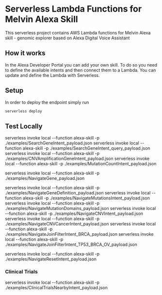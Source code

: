 # Serverless Lambda Functions for Melvin Alexa Skill

This serverless project contains AWS Lambda functions for Melvin Alexa skill - genomic explorer based on Alexa Digital Voice Assistant


## How it works

In the Alexa Developer Portal you can add your own skill. To do so you need to define the available intents and then connect them to a Lambda. You can update and define the Lambda with Serverless.

## Setup

In order to deploy the endpoint simply run

```bash
serverless deploy
```

## Test Locally

serverless invoke local --function alexa-skill -p ./examples/SearchGeneIntent_payload.json
serverless invoke local --function alexa-skill -p ./examples/SearchGeneIntent_query_payload.json
serverless invoke local --function alexa-skill -p ./examples/CNVAmplificationGeneIntent_payload.json
serverless invoke local --function alexa-skill -p ./examples/MutationCountIntent_payload.json

serverless invoke local --function alexa-skill -p ./examples/NavigateGene_payload.json

serverless invoke local --function alexa-skill -p ./examples/NavigateGeneDefinition_payload.json
serverless invoke local --function alexa-skill -p ./examples/NavigateMutationsIntent_payload.json
serverless invoke local --function alexa-skill -p ./examples/NavigateMutationDomains_payload.json
serverless invoke local --function alexa-skill -p ./examples/NavigateCNVIntent_payload.json
serverless invoke local --function alexa-skill -p ./examples/NavigateCNVCancerIntent_payload.json
serverless invoke local --function alexa-skill -p ./examples/NavigateJoinFilterIntent_BRCA_payload.json
serverless invoke local --function alexa-skill -p ./examples/NavigateJoinFilterIntent_TP53_BRCA_OV_payload.json

serverless invoke local --function alexa-skill -p ./examples/NavigateResetIntent_payload.json


### Clinical Trials
serverless invoke local --function alexa-skill -p ./examples/ClinicalTrialsNearbyIntent_payload.json